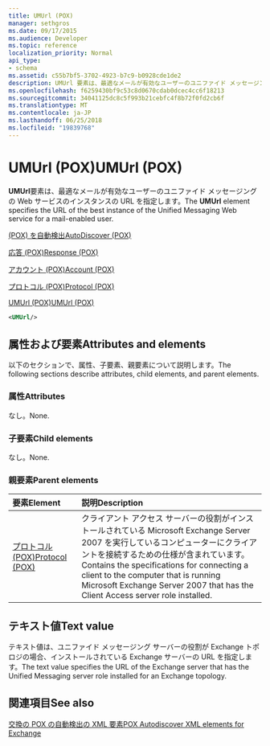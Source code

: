 ```yaml
---
title: UMUrl (POX)
manager: sethgros
ms.date: 09/17/2015
ms.audience: Developer
ms.topic: reference
localization_priority: Normal
api_type:
- schema
ms.assetid: c55b7bf5-3702-4923-b7c9-b0928cde1de2
description: UMUrl 要素は、最適なメールが有効なユーザーのユニファイド メッセージングの Web サービスのインスタンスの URL を指定します。
ms.openlocfilehash: f6259430bf9c53c8d0670cdab0dcec4cc6f18213
ms.sourcegitcommit: 34041125dc8c5f993b21cebfc4f8b72f0fd2cb6f
ms.translationtype: MT
ms.contentlocale: ja-JP
ms.lasthandoff: 06/25/2018
ms.locfileid: "19839768"
---
```

# <a name="umurl-pox"></a><span data-ttu-id="aadc1-103">UMUrl (POX)</span><span class="sxs-lookup"><span data-stu-id="aadc1-103">UMUrl (POX)</span></span>

<span data-ttu-id="aadc1-104">**UMUrl**要素は、最適なメールが有効なユーザーのユニファイド メッセージングの Web サービスのインスタンスの URL を指定します。</span><span class="sxs-lookup"><span data-stu-id="aadc1-104">The **UMUrl** element specifies the URL of the best instance of the Unified Messaging Web service for a mail-enabled user.</span></span> 
  
[<span data-ttu-id="aadc1-105">(POX) を自動検出</span><span class="sxs-lookup"><span data-stu-id="aadc1-105">AutoDiscover (POX)</span></span>](autodiscover-pox.md)
  
[<span data-ttu-id="aadc1-106">応答 (POX)</span><span class="sxs-lookup"><span data-stu-id="aadc1-106">Response (POX)</span></span>](response-pox.md)
  
[<span data-ttu-id="aadc1-107">アカウント (POX)</span><span class="sxs-lookup"><span data-stu-id="aadc1-107">Account (POX)</span></span>](account-pox.md)
  
[<span data-ttu-id="aadc1-108">プロトコル (POX)</span><span class="sxs-lookup"><span data-stu-id="aadc1-108">Protocol (POX)</span></span>](protocol-pox.md)
  
[<span data-ttu-id="aadc1-109">UMUrl (POX)</span><span class="sxs-lookup"><span data-stu-id="aadc1-109">UMUrl (POX)</span></span>](umurl-pox.md)
  
```xml
<UMUrl/>
```

## <a name="attributes-and-elements"></a><span data-ttu-id="aadc1-110">属性および要素</span><span class="sxs-lookup"><span data-stu-id="aadc1-110">Attributes and elements</span></span>

<span data-ttu-id="aadc1-111">以下のセクションで、属性、子要素、親要素について説明します。</span><span class="sxs-lookup"><span data-stu-id="aadc1-111">The following sections describe attributes, child elements, and parent elements.</span></span>
  
### <a name="attributes"></a><span data-ttu-id="aadc1-112">属性</span><span class="sxs-lookup"><span data-stu-id="aadc1-112">Attributes</span></span>

<span data-ttu-id="aadc1-113">なし。</span><span class="sxs-lookup"><span data-stu-id="aadc1-113">None.</span></span>
  
### <a name="child-elements"></a><span data-ttu-id="aadc1-114">子要素</span><span class="sxs-lookup"><span data-stu-id="aadc1-114">Child elements</span></span>

<span data-ttu-id="aadc1-115">なし。</span><span class="sxs-lookup"><span data-stu-id="aadc1-115">None.</span></span>
  
### <a name="parent-elements"></a><span data-ttu-id="aadc1-116">親要素</span><span class="sxs-lookup"><span data-stu-id="aadc1-116">Parent elements</span></span>

|<span data-ttu-id="aadc1-117">**要素**</span><span class="sxs-lookup"><span data-stu-id="aadc1-117">**Element**</span></span>|<span data-ttu-id="aadc1-118">**説明**</span><span class="sxs-lookup"><span data-stu-id="aadc1-118">**Description**</span></span>|
|:-----|:-----|
|[<span data-ttu-id="aadc1-119">プロトコル (POX)</span><span class="sxs-lookup"><span data-stu-id="aadc1-119">Protocol (POX)</span></span>](protocol-pox.md) <br/> |<span data-ttu-id="aadc1-120">クライアント アクセス サーバーの役割がインストールされている Microsoft Exchange Server 2007 を実行しているコンピューターにクライアントを接続するための仕様が含まれています。</span><span class="sxs-lookup"><span data-stu-id="aadc1-120">Contains the specifications for connecting a client to the computer that is running Microsoft Exchange Server 2007 that has the Client Access server role installed.</span></span>  <br/> |
   
## <a name="text-value"></a><span data-ttu-id="aadc1-121">テキスト値</span><span class="sxs-lookup"><span data-stu-id="aadc1-121">Text value</span></span>

<span data-ttu-id="aadc1-122">テキスト値は、ユニファイド メッセージング サーバーの役割が Exchange トポロジの場合、インストールされている Exchange サーバーの URL を指定します。</span><span class="sxs-lookup"><span data-stu-id="aadc1-122">The text value specifies the URL of the Exchange server that has the Unified Messaging server role installed for an Exchange topology.</span></span>
  
## <a name="see-also"></a><span data-ttu-id="aadc1-123">関連項目</span><span class="sxs-lookup"><span data-stu-id="aadc1-123">See also</span></span>



[<span data-ttu-id="aadc1-124">交換の POX の自動検出の XML 要素</span><span class="sxs-lookup"><span data-stu-id="aadc1-124">POX Autodiscover XML elements for Exchange</span></span>](pox-autodiscover-xml-elements-for-exchange.md)

